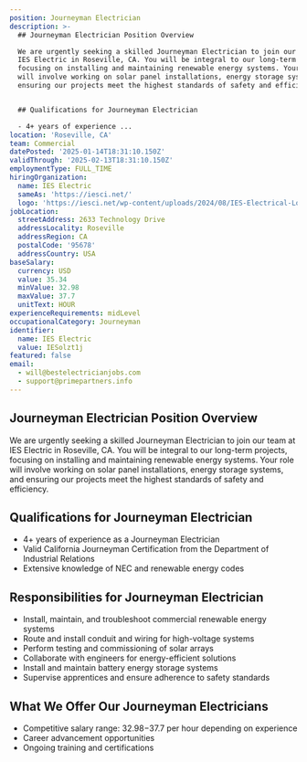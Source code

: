 ```yaml
---
position: Journeyman Electrician
description: >-
  ## Journeyman Electrician Position Overview

  We are urgently seeking a skilled Journeyman Electrician to join our team at
  IES Electric in Roseville, CA. You will be integral to our long-term projects,
  focusing on installing and maintaining renewable energy systems. Your role
  will involve working on solar panel installations, energy storage systems, and
  ensuring our projects meet the highest standards of safety and efficiency.


  ## Qualifications for Journeyman Electrician

  - 4+ years of experience ...
location: 'Roseville, CA'
team: Commercial
datePosted: '2025-01-14T18:31:10.150Z'
validThrough: '2025-02-13T18:31:10.150Z'
employmentType: FULL_TIME
hiringOrganization:
  name: IES Electric
  sameAs: 'https://iesci.net/'
  logo: 'https://iesci.net/wp-content/uploads/2024/08/IES-Electrical-Logo-color.png'
jobLocation:
  streetAddress: 2633 Technology Drive
  addressLocality: Roseville
  addressRegion: CA
  postalCode: '95678'
  addressCountry: USA
baseSalary:
  currency: USD
  value: 35.34
  minValue: 32.98
  maxValue: 37.7
  unitText: HOUR
experienceRequirements: midLevel
occupationalCategory: Journeyman
identifier:
  name: IES Electric
  value: IESolzt1j
featured: false
email:
  - will@bestelectricianjobs.com
  - support@primepartners.info
---
```




## Journeyman Electrician Position Overview
We are urgently seeking a skilled Journeyman Electrician to join our team at IES Electric in Roseville, CA. You will be integral to our long-term projects, focusing on installing and maintaining renewable energy systems. Your role will involve working on solar panel installations, energy storage systems, and ensuring our projects meet the highest standards of safety and efficiency.

## Qualifications for Journeyman Electrician
- 4+ years of experience as a Journeyman Electrician
- Valid California Journeyman Certification from the Department of Industrial Relations
- Extensive knowledge of NEC and renewable energy codes

## Responsibilities for Journeyman Electrician
- Install, maintain, and troubleshoot commercial renewable energy systems
- Route and install conduit and wiring for high-voltage systems
- Perform testing and commissioning of solar arrays
- Collaborate with engineers for energy-efficient solutions
- Install and maintain battery energy storage systems
- Supervise apprentices and ensure adherence to safety standards

## What We Offer Our Journeyman Electricians
- Competitive salary range: $32.98-$37.7 per hour depending on experience
- Career advancement opportunities
- Ongoing training and certifications